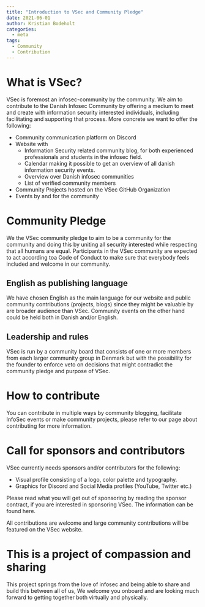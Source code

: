 ```yaml
---
title: "Introduction to VSec and Community Pledge"
date: 2021-06-01
author: Kristian Bodeholt
categories:
  - meta
tags:
  - Community
  - Contribution
---
```


# What is VSec?
VSec is foremost an infosec-community by the community. We aim to contribute to the Danish Infosec Community by offering a medium to meet and create with information security interested individuals, including facilitating and supporting that process. More concrete we want to offer the following:  


- Community communication platform on Discord
- Website with
  - Information Security related community blog, for both experienced professionals and students in the infosec field.
  - Calendar making it possible to get an overview of all danish information security events.
  - Overview over Danish infosec communities
  - List of verified community members  
- Community Projects hosted on the VSec GitHub Organization
- Events by and for the community

# Community Pledge
We the VSec community pledge to aim to be a community for the community and doing this by uniting all security interested while respecting that all humans are equal. Participants in the VSec community are expected to act according toa Code of Conduct to make sure that everybody feels included and welcome in our community. 

## English as publishing language
We have chosen English as the main language for our website and public community contributions (projects, blogs) since they might be valuable by are broader audience than VSec. Community events on the other hand could be held both in Danish and/or English.

## Leadership and rules
VSec is run by a community board that consists of one or more members from each larger community group in Denmark but with the possibility for the founder to enforce veto on decisions that might contradict the community pledge and purpose of VSec. 

# How to contribute
You can contribute in multiple ways by community blogging, facilitate InfoSec events or make community projects, please refer to our page about contributing for more information.

# Call for sponsors and contributors
VSec currently needs sponsors and/or contributors for the following:
 - Visual profile consisting of a logo, color palette and typography.
 - Graphics for Discord and Social Media profiles (YouTube, Twitter etc.)

Please read what you will get out of sponsoring by reading the sponsor contract, if you are interested in sponsoring VSec.
The information can be found here.

All contributions are welcome and large community contributions will be featured on the VSec website.

# This is a project of compassion and sharing
This project springs from the love of infosec and being able to share and build this between all of us, 
We welcome you onboard and are looking much forward to getting together both virtually and physically.
